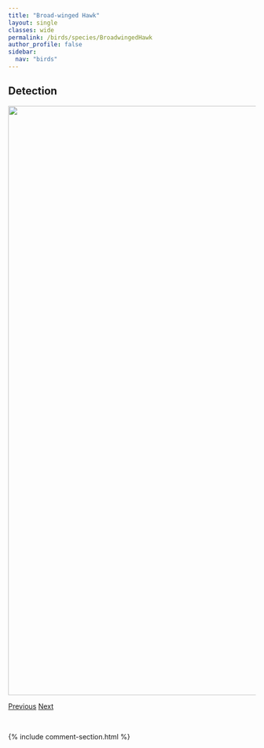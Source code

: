 ```yaml
---
title: "Broad-winged Hawk"
layout: single
classes: wide
permalink: /birds/species/BroadwingedHawk
author_profile: false
sidebar:
  nav: "birds"
---
```


<h2>Detection</h2>

<a href="https://drive.google.com/uc?export=view&id=12ihyGU-9JkPbEVg44A691ECxLx34_sK_">
<img src="https://drive.google.com/uc?export=view&id=12ihyGU-9JkPbEVg44A691ECxLx34_sK_" height = "1200" width = "800">
</a>

<a href="/DevelopmentWebsite/birds/species/BurrowingOwl" class="pagination--pager" title="Burrowing Owl">Previous</a> <a href="/DevelopmentWebsite/birds/species/BluewingedTeal" class="pagination--pager" title="Blue-winged Teal">Next</a>

<p>&nbsp;</p>

{% include comment-section.html %}
